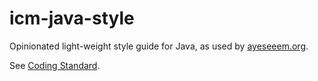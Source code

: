 icm-java-style
==============

Opinionated light-weight style guide for Java, as used by [ayeseeem.org](https://www.ayeseeem.org).

See [Coding Standard](./Coding%20Standard.md).
